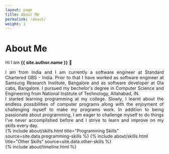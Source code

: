```yaml
---
layout: page
title: About Me
permalink: /about/
weight: 1
---
```


# **About Me**

Hi I am **{{ site.author.name }}** :pray:
<div align="justify">
I am from India and I am currently a software engineer at Standard Chartered GBS - India. Prior to that I have worked as software engineer at Samsung Research Institute, Bangalore and as software developer at Ola cabs, Bangalore. I pursued my bechelor's degree in Computer Science and Engineering from National Institute of Technology, Allahabad, IN. 
<br>
I started learning programming at my college. Slowly, I learnt about the endless possibilities of computer programs along with the enjoyment of challenging myself to make my programs work. In addition to being passionate about programming, I am eager to challenge myself to do things I've never accomplished before and I strive to learn and improve on my skills every day.
</div>

<div class="row">
{% include about/skills.html title="Programming Skills" source=site.data.programming-skills %}
{% include about/skills.html title="Other Skills" source=site.data.other-skills %}
</div>

<div class="row">
{% include about/timeline.html %}
</div>